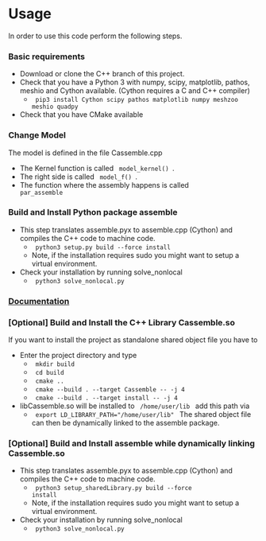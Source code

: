 # Usage 

In order to use this code perform the following steps.
### Basic requirements
- Download or clone the C++ branch of this project.
- Check that you have a Python 3 with numpy, scipy, matplotlib, pathos, meshio and Cython available.
 (Cython requires a C and C++ compiler)
    - <code> pip3 install Cython scipy pathos matplotlib numpy meshzoo meshio quadpy </code>
- Check that you have CMake available

    
### Change Model
The model is defined in the file Cassemble.cpp
- The Kernel function is called <code>  model_kernel() </code>.
- The right side is called <code>  model_f() </code>.
- The function where the assembly happens is called <code> par_assemble </code>

### Build and Install Python package assemble
- This step translates assemble.pyx to assemble.cpp (Cython) and compiles the C++ code to machine code.
    - <code> python3 setup.py build --force install</code>
    - Note, if the installation requires sudo you might want to setup a virtual environment.
- Check your installation by running solve_nonlocal
    - <code> python3 solve_nonlocal.py </code>
 
### [Documentation](http://klar.gitlab-pages.uni-trier.de/nonlocal-assembly/Cassemble_8h.html#a6c9fe18c400dcd08c34d7655499f8375)

### [Optional] Build and Install the C++ Library Cassemble.so
If you want to install the project as standalone shared object file you have to
- Enter the project directory and type
    - <code> mkdir build </code>
    - <code> cd build </code>
    - <code> cmake .. </code>
    - <code> cmake --build . --target Cassemble -- -j 4 </code>
    - <code> cmake --build . --target install -- -j 4 </code>
- libCassemble.so will be installed to <code> /home/user/lib </code> add this path via
    - <code> export LD_LIBRARY_PATH="/home/user/lib" </code>
The shared object file can then be dynamically linked to the assemble package.
### [Optional] Build and Install assemble while dynamically linking Cassemble.so
- This step translates assemble.pyx to assemble.cpp (Cython) and compiles the C++ code to machine code.
    - <code> python3 setup_sharedLibrary.py build --force install</code>
    - Note, if the installation requires sudo you might want to setup a virtual environment.
- Check your installation by running solve_nonlocal
    - <code> python3 solve_nonlocal.py </code>
